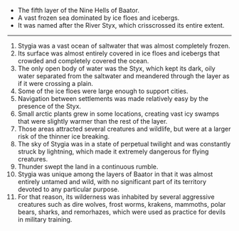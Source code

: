 - The fifth layer of the Nine Hells of Baator. 
- A vast frozen sea dominated by ice floes and icebergs.
- It was named after the River Styx, which crisscrossed its entire extent.
 
---
1. Stygia was a vast ocean of saltwater that was almost completely frozen. 
2. Its surface was almost entirely covered in ice floes and icebergs that crowded and completely covered the ocean. 
3. The only open body of water was the Styx, which kept its dark, oily water separated from the saltwater and meandered through the layer as if it were crossing a plain.
4. Some of the ice floes were large enough to support cities. 
5. Navigation between settlements was made relatively easy by the presence of the Styx. 
6. Small arctic plants grew in some locations, creating vast icy swamps that were slightly warmer than the rest of the layer. 
7. Those areas attracted several creatures and wildlife, but were at a larger risk of the thinner ice breaking.
8. The sky of Stygia was in a state of perpetual twilight and was constantly struck by lightning, which made it extremely dangerous for flying creatures. 
9. Thunder swept the land in a continuous rumble.
10. Stygia was unique among the layers of Baator in that it was almost entirely untamed and wild, with no significant part of its territory devoted to any particular purpose. 
11. For that reason, its wilderness was inhabited by several aggressive creatures such as dire wolves, frost worms, krakens, mammoths, polar bears, sharks, and remorhazes, which were used as practice for devils in military training.